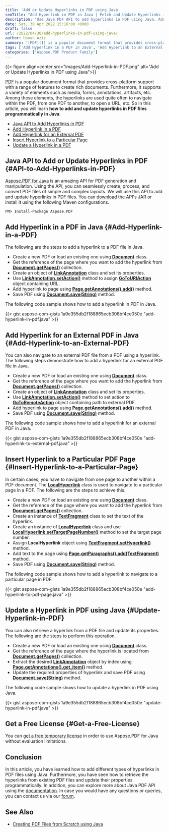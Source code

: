 ```yaml
---
title: 'Add or Update Hyperlinks in PDF using Java'
seoTitle: "Add Hyperlink in PDF in Java | Fetch and Update Hyperlinks in PDF"
description: "Use Java PDF API to add hyperlinks in PDF using Java. Add a hyperlink to a webpage, page, or an external PDF file. Update hyperlink in a PDF in Java."
date: Sat, 30 Apr 2022 15:16:00 +0000
draft: false
url: /2022/04/30/add-hyperlinks-in-pdf-using-java/
author: Usman Aziz
summary: '[PDF][1] is a popular document format that provides cross-platform support with a range of features to create rich documents. Furthermore, it supports a variety of elements such as media, forms, annotations, artifacts, etc. Among these elements, the hyperlinks are used quite often to navigate within the PDF, from one PDF to another, to open a URL, etc. So in this article, you will learn **how to add and update hyperlinks in PDF files programmatically in Java**.'
tags: ['Add Hyperlink in a PDF in Java', 'Add Hyperlink to an External PDF Java', 'Insert Hyperlink to a Particular Page Java', 'Java API to Add Hyperlinks in PDF', 'Java PDF Generator API', 'Update a Hyperlink in a PDF Java']
categories: ['Aspose.PDF Product Family']
---
```




{{< figure align=center src="images/Add-Hyperlink-in-PDF.png" alt="Add or Update Hyperlinks in PDF using Java">}}


[PDF][2] is a popular document format that provides cross-platform support with a range of features to create rich documents. Furthermore, it supports a variety of elements such as media, forms, annotations, artifacts, etc. Among these elements, the hyperlinks are used quite often to navigate within the PDF, from one PDF to another, to open a URL, etc. So in this article, you will learn **how to add and update hyperlinks in PDF files programmatically in Java**.

*   [Java API to Add Hyperlinks in PDF][3]
*   [Add Hyperlink in a PDF][4]
*   [Add Hyperlink for an External PDF][5]
*   [Insert Hyperlink to a Particular Page][6]
*   [Update a Hyperlink in a PDF][7]

## Java API to Add or Update Hyperlinks in PDF {#API-to-Add-Hyperlinks-in-PDF}

[Aspose.PDF for Java][8] is an amazing API for PDF generation and manipulation. Using the API, you can seamlessly create, process, and convert PDF files of simple and complex layouts. We will use this API to add and update hyperlinks in PDF files. You can [download][9] the API's JAR or install it using the following Maven configurations.

```
PM> Install-Package Aspose.PDF
```

## Add Hyperlink in a PDF in Java {#Add-Hyperlink-in-a-PDF}

The following are the steps to add a hyperlink to a PDF file in Java.

*   Create a new PDF or load an existing one using ******[Document][10]****** class.
*   Get the reference of the page where you want to add the hyperlink from **[Document.getPages()][11]** collection.
*   Create an object of **[LinkAnnotation][12]** class and set its properties.
*   Use **[LinkAnnotation.setAction()][13]** method to assign **[GoToURIAction][14]** object containing URL.
*   Add hyperlink to page using **[Page.getAnnotations().add()][15]** method.
*   Save PDF using ******[Document.save(String)][16]****** method.

The following code sample shows how to add a hyperlink in PDF in Java.

{{< gist aspose-com-gists 1a9e355db2f188865ecb308bf4ce050e "add-hyperlink-in-pdf.java" >}}

## Add Hyperlink for an External PDF in Java {#Add-Hyperlink-to-an-External-PDF}

You can also navigate to an external PDF file from a PDF using a hyperlink. The following steps demonstrate how to add a hyperlink for an external PDF file in Java.

*   Create a new PDF or load an existing one using **[Document][17]** class.
*   Get the reference of the page where you want to add the hyperlink from **[Document.getPages()][18]** collection.
*   Create an object of **[LinkAnnotation][19]** class and set its properties.
*   Use **[LinkAnnotation.setAction()][20]** method to set action to **[GoToRemoteAction][21]** object containing path to external PDF.
*   Add hyperlink to page using **[Page.getAnnotations().add()][22]** method.
*   Save PDF using **[Document.save(String)][23]** method.

The following code sample shows how to add a hyperlink for an external PDF in Java.

{{< gist aspose-com-gists 1a9e355db2f188865ecb308bf4ce050e "add-hyperlink-to-external-pdf.java" >}}

## Insert Hyperlink to a Particular PDF Page {#Insert-Hyperlink-to-a-Particular-Page}

In certain cases, you have to navigate from one page to another within a PDF document. The [**LocalHyperlink**][24] class is used to navigate to a particular page in a PDF. The following are the steps to achieve this.

*   Create a new PDF or load an existing one using **[Document][25]** class.
*   Get the reference of the page where you want to add the hyperlink from **[Document.getPages()][26]** collection.
*   Create an instance of **[TextFragment][27]** class to set the text of the hyperlink.
*   Create an instance of **[LocalHyperlink][28]** class and use **[**LocalHyperlink**.setTargetPageNumber()][29]** method to set the target page number.
*   Assign **LocalHyperlink** object using **[TextFragment.setHyperlink()][30]** method.
*   Add text to the page using **[Page.getParagraphs().add(TextFragment)][31]** method.
*   Save PDF using **[Document.save(String)][32]** method.

The following code sample shows how to add a hyperlink to navigate to a particular page in PDF.

{{< gist aspose-com-gists 1a9e355db2f188865ecb308bf4ce050e "add-hyperlink-to-pdf-page.java" >}}

## Update a Hyperlink in PDF using Java {#Update-Hyperlink-in-PDF}

You can also retrieve a hyperlink from a PDF file and update its properties. The following are the steps to perform this operation.

*   Create a new PDF or load an existing one using **[Document][33]** class.
*   Get the reference of the page where the hyperlink is located from **[Document.getPages()][34]** collection.
*   Extract the desired ****[LinkAnnotation][35]**** object by index using **[Page.getAnnotations().get\_item()][36]** method.
*   Update the required properties of hyperlink and save PDF using **[Document.save(String)][37]** method.

The following code sample shows how to update a hyperlink in PDF using Java.

{{< gist aspose-com-gists 1a9e355db2f188865ecb308bf4ce050e "update-hyperlink-in-pdf.java" >}}

## Get a Free License {#Get-a-Free-License}

You can [get a free temporary license][38] in order to use Aspose.PDF for Java without evaluation limitations.

## Conclusion

In this article, you have learned how to add different types of hyperlinks in PDF files using Java. Furthermore, you have seen how to retrieve the hyperlinks from existing PDF files and update their properties programmatically. In addition, you can explore more about Java PDF API using the [documentation][39]. In case you would have any questions or queries, you can contact us via our [forum][40].

## See Also

*   [Creating PDF Files from Scratch using Java][41]




[1]: https://docs.fileformat.com/pdf/
[2]: https://docs.fileformat.com/pdf/
[3]: #API-to-Add-Hyperlinks-in-PDF
[4]: #Add-Hyperlink-in-a-PDF
[5]: #Add-Hyperlink-to-an-External-PDF
[6]: #Insert-Hyperlink-to-a-Particular-Page
[7]: #Update-Hyperlink-in-PDF
[8]: https://products.aspose.com/pdf/java/
[9]: https://downloads.aspose.com/pdf/java
[10]: https://apireference.aspose.com/pdf/java/com.aspose.pdf/Document
[11]: https://apireference.aspose.com/pdf/java/com.aspose.pdf/Document#getPages--
[12]: https://apireference.aspose.com/pdf/java/com.aspose.pdf/LinkAnnotation
[13]: https://apireference.aspose.com/pdf/java/com.aspose.pdf/LinkAnnotation#setAction-com.aspose.pdf.PdfAction-
[14]: https://apireference.aspose.com/pdf/java/com.aspose.pdf/PdfAction
[15]: https://apireference.aspose.com/pdf/java/com.aspose.pdf/AnnotationCollection#add-com.aspose.pdf.Annotation-
[16]: https://apireference.aspose.com/pdf/java/com.aspose.pdf/Document
[17]: https://apireference.aspose.com/pdf/java/com.aspose.pdf/Document
[18]: https://apireference.aspose.com/pdf/java/com.aspose.pdf/Document#getPages--
[19]: https://apireference.aspose.com/pdf/java/com.aspose.pdf/LinkAnnotation
[20]: https://apireference.aspose.com/pdf/java/com.aspose.pdf/LinkAnnotation#setAction-com.aspose.pdf.PdfAction-
[21]: https://apireference.aspose.com/pdf/java/com.aspose.pdf/PdfAction
[22]: https://apireference.aspose.com/pdf/java/com.aspose.pdf/AnnotationCollection#add-com.aspose.pdf.Annotation-
[23]: https://apireference.aspose.com/pdf/java/com.aspose.pdf/Document
[24]: https://apireference.aspose.com/pdf/java/com.aspose.pdf/LocalHyperlink
[25]: https://apireference.aspose.com/pdf/java/com.aspose.pdf/Document
[26]: https://apireference.aspose.com/pdf/java/com.aspose.pdf/Document#getPages--
[27]: https://apireference.aspose.com/pdf/java/com.aspose.pdf/TextFragment
[28]: https://apireference.aspose.com/pdf/java/com.aspose.pdf/LocalHyperlink
[29]: https://apireference.aspose.com/pdf/java/com.aspose.pdf/LocalHyperlink#setTargetPageNumber-int-
[30]: https://apireference.aspose.com/pdf/java/com.aspose.pdf/TextFragment#setHyperlink-com.aspose.pdf.Hyperlink-
[31]: https://apireference.aspose.com/pdf/java/com.aspose.pdf/Paragraphs#add-com.aspose.pdf.BaseParagraph-
[32]: https://apireference.aspose.com/pdf/java/com.aspose.pdf/Document
[33]: https://apireference.aspose.com/pdf/java/com.aspose.pdf/Document
[34]: https://apireference.aspose.com/pdf/java/com.aspose.pdf/Document#getPages--
[35]: https://apireference.aspose.com/pdf/java/com.aspose.pdf/LinkAnnotation
[36]: https://apireference.aspose.com/pdf/java/com.aspose.pdf/AnnotationCollection#get_Item-int-
[37]: https://apireference.aspose.com/pdf/java/com.aspose.pdf/Document
[38]: https://purchase.aspose.com/temporary-license
[39]: https://docs.aspose.com/pdf/java/
[40]: https://forum.aspose.com/
[41]: https://blog.aspose.com/2020/12/31/create-pdf-files-in-java/




